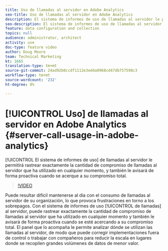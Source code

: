 ```yaml
---
title: Uso de llamadas al servidor en Adobe Analytics
seo-title: Uso de llamadas al servidor en Adobe Analytics
description: El sistema de informes de uso de llamadas al servidor le permitirá rastrear exactamente la cantidad de compromiso de llamadas al servidor que ha utilizado en cualquier momento, y también le avisará de forma proactiva cuando se acerque a su compromiso total.
seo-description: El sistema de informes de uso de llamadas al servidor le permitirá rastrear exactamente la cantidad de compromiso de llamadas al servidor que ha utilizado en cualquier momento, y también le avisará de forma proactiva cuando se acerque a su compromiso total.
feature: data configuration and collection
topics: null
audience: administrator, architect
activity: use
doc-type: feature video
author: Doug Moore
team: Technical Marketing
kt: 1665
translation-type: tm+mt
source-git-commit: 24ad92b0ccdf1112e3ed4a0968cd47db757598c3
workflow-type: tm+mt
source-wordcount: '232'
ht-degree: 0%

---
```



# [!UICONTROL Uso] de llamadas al servidor en Adobe Analytics {#server-call-usage-in-adobe-analytics}

[!UICONTROL El sistema de informes de uso] de llamadas al servidor le permitirá rastrear exactamente la cantidad de compromiso de llamadas al servidor que ha utilizado en cualquier momento, y también le avisará de forma proactiva cuando se acerque a su compromiso total.

>[!VIDEO](https://video.tv.adobe.com/v/23137/?quality=12)

Puede resultar difícil mantenerse al día con el consumo de llamadas al servidor de su organización, lo que provoca frustraciones en torno a los sobrepagos. Con el sistema de informes de uso [!UICONTROL de llamadas] al servidor, puede rastrear exactamente la cantidad de compromiso de llamadas al servidor que ha utilizado en cualquier momento y también le avisará de forma proactiva cuando se esté acercando a su compromiso total. El panel que lo acompaña le permite analizar dónde se utilizan las llamadas al servidor, de modo que puede corregir implementaciones fuera de control o trabajar con compañeros para reducir la escala en lugares donde se recopilen grandes volúmenes de datos de menor valor.
